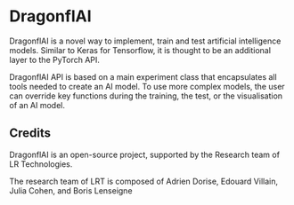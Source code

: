 # DragonflAI

DragonflAI is a novel way to implement, train and test artificial intelligence models. Similar to Keras for Tensorflow, it is thought to be an additional layer to the PyTorch API. 

DragonflAI API is based on a main experiment class that encapsulates all tools needed to create an AI model. To use more complex models, the user can override key functions during the training, the test, or the visualisation of an AI model.


## Credits

DragonflAI is an open-source project, supported by the Research team of LR Technologies.

The research team of LRT is composed of Adrien Dorise, Edouard Villain, Julia Cohen, and Boris Lenseigne
